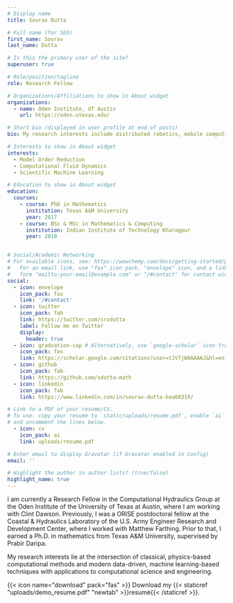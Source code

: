 ```yaml
---
# Display name
title: Sourav Dutta

# Full name (for SEO)
first_name: Sourav
last_name: Dutta

# Is this the primary user of the site?
superuser: true

# Role/position/tagline
role: Research Fellow

# Organizations/Affiliations to show in About widget
organizations:
  - name: Oden Institute, UT Austin
    url: https://oden.utexas.edu/

# Short bio (displayed in user profile at end of posts)
bio: My research interests include distributed robotics, mobile computing and programmable matter.

# Interests to show in About widget
interests:
  - Model Order Reduction
  - Computational Fluid Dynamics
  - Scientific Machine Learning

# Education to show in About widget
education:
  courses:
    - course: PhD in Mathematics
      institution: Texas A&M University
      year: 2017
    - course: BSc & MSc in Mathematics & Computing
      institution: Indian Institute of Technology Kharagpur
      year: 2010


# Social/Academic Networking
# For available icons, see: https://wowchemy.com/docs/getting-started/page-builder/#icons
#   For an email link, use "fas" icon pack, "envelope" icon, and a link in the
#   form "mailto:your-email@example.com" or "/#contact" for contact widget.
social:
  - icon: envelope
    icon_pack: fas
    link: '/#contact'
  - icon: twitter
    icon_pack: fab
    link: https://twitter.com/srvdutta
    label: Follow me on Twitter
    display:
      header: true
  - icon: graduation-cap # Alternatively, use `google-scholar` icon from `ai` icon pack
    icon_pack: fas
    link: https://scholar.google.com/citations?user=tJV7jW8AAAAJ&hl=en
  - icon: github
    icon_pack: fab
    link: https://github.com/sdutta-math
  - icon: linkedin
    icon_pack: fab
    link: https://www.linkedin.com/in/sourav-dutta-baa60319/

# Link to a PDF of your resume/CV.
# To use: copy your resume to `static/uploads/resume.pdf`, enable `ai` icons in `params.yaml`,
# and uncomment the lines below.
  - icon: cv
    icon_pack: ai
    link: uploads/resume.pdf

# Enter email to display Gravatar (if Gravatar enabled in Config)
email: ''

# Highlight the author in author lists? (true/false)
highlight_name: true
---
```


I am currently a Research Fellow in the Computational Hydraulics Group at the Oden Institute of the University of Texas at Austin, where I am working with Clint Dawson. Previously, I was a ORISE postdoctoral fellow at the Coastal & Hydraulics Laboratory of the U.S. Army Engineer Research and Development Center, where I worked with Matthew Farthing. Prior to that, I earned a Ph.D. in mathematics from Texas A&M University, supervised by Prabir Daripa.

My research interests lie at the intersection of classical, physics-based computational methods and modern data-driven, machine learning-based techniques with applications to computational science and engineering.

{{< icon name="download" pack="fas" >}} Download my {{< staticref "uploads/demo_resume.pdf" "newtab" >}}resumé{{< /staticref >}}.
